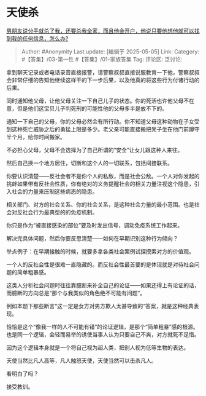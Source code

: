 # 天使杀
[男朋友说分手就杀了我，还要杀我全家，而且他会开户，他说只要他想他就可以找到我的任何信息，怎么办?](https://www.zhihu.com/question/1899209359428399185/answer/1902729465768941487)

> Author: #Anonymity
> Last update: [编辑于 2025-05-05]
> Link:
> Category: #【答集】/03-第一性 #【答集】/01-家族答集
> Tag:
> 评论区:
> 泛讨论:

拿到聊天记录或者电话录音直接报警，请警察叔叔直接说服教育一下他，警察叔叔会非常仔细的告知他继续这样干的下一步后果，以及他真的将这些行为付诸行动的后果。

同时通知他父母，让他父母关注一下自己儿子的状态。你的死活也许他父母不在意，但是他们这宝贝儿子判死刑的可能性他的父母多半是放不下的。

通知一下自己的父母，你的父母必然会有所行动。你不知道父母这种动物在子女受到这种死亡威胁之后的勇猛上限是多少。老父亲可能直接搬把凳子坐在他门前蹲守半个月，给你时间搬家。

不必担心父母，父母不会选择为了自己所谓的“安全”让女儿跟这种人来往。

然后自己换一个地方居住，切断和这个人的一切联系，包括间接联系。

你要认识清楚——反社会者不是你个人的私敌，而是社会公敌。一个人对你发起的挑衅如果带有反社会性质，你有绝对的义务提醒社会的相关力量注视这个隐患，引入社会的力量来压制这些病态的隐患。

相关部门、对方的社会关系、你的社会关系，是这种社会力量的最小范围。也是社会对反社会行为最典型的的免疫机制。

你只是作为“被直接感染的部位”要及时发出信号，调动免疫系统工作起来。

解决完具体问题，然后你要反思清楚——如何在早期识别这种行为倾向？

举点例子：在早期接触的时候，就要多拿各类社会案例试探摸索对方的价值观。

一个人的反社会性是很难一直隐藏的。而反社会性最首要的是体现就是对待社会问题的简单粗暴感。

这类人分析社会问题时往往靠臆断来补全自己的论证——如果还得上有论证的话，而臆断的方向总是“那个与我类似的角色绝不可能有问题”。

例如本题下那些断言“这一定是女方对男方欺人太甚导致的”答案，就是这种经典表现。

恰恰是这个“像我一样的人不可能有错”的论证逻辑，是那个“简单粗暴”感的根源。也是同一个逻辑，会轻而易举的诱使当事人认为只要自己不爽，对方就死不足惜。

因为这个逻辑本身就是一个将自己视为超人类，把别人视为低等生物的表达。

天使当然比凡人高等，凡人触怒天使，天使当然可以击杀凡人。

看明白了吗？

接受教训。
